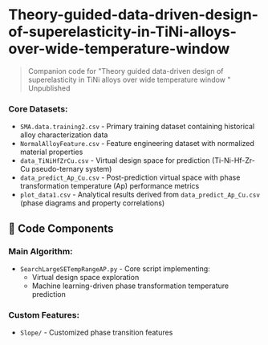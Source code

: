 # Theory-guided-data-driven-design-of-superelasticity-in-TiNi-alloys-over-wide-temperature-window
> Companion code for "Theory guided data-driven design of superelasticity in TiNi alloys over wide temperature window " Unpublished

### Core Datasets:
- `SMA.data.training2.csv` - Primary training dataset containing historical alloy characterization data
- `NormalAlloyFeature.csv` - Feature engineering dataset with normalized material properties
- `data_TiNiHfZrCu.csv` - Virtual design space for prediction (Ti-Ni-Hf-Zr-Cu pseudo-ternary system)
- `data_predict_Ap_Cu.csv` - Post-prediction virtual space with phase transformation temperature (Ap) performance metrics
- `plot_data1.csv` - Analytical results derived from `data_predict_Ap_Cu.csv` (phase diagrams and property correlations)

## 🧠 Code Components

### Main Algorithm:
- `SearchLargeSETempRangeAP.py` - Core script implementing:
  - Virtual design space exploration
  - Machine learning-driven phase transformation temperature prediction

### Custom Features:
- `Slope/` - Customized phase transition features


